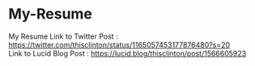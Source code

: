 # My-Resume
My Resume
Link to Twitter Post : https://twitter.com/thisclinton/status/1165057453177876480?s=20  <br>
Link to Lucid Blog Post : https://lucid.blog/thisclinton/post/1566605923
